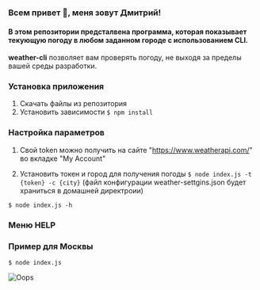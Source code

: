 ### Всем привет 👋, меня зовут Дмитрий!

#### В этом репозитории предсталвена программа, которая показывает текующую погоду в любом заданном городе с использованием CLI.

**weather-cli** позволяет вам проверять погоду, не выходя за пределы вашей среды разработки.

### Установка приложения

1. Скачать файлы из репозитория
2. Установить зависимости `$ npm install`

### Настройка параметров

1. Свой token можно получить на сайте "https://www.weatherapi.com/" во вкладке "My Account"

2. Установить токен и город для получения погоды `$ node index.js -t {token} -c {city}` (файл конфигурации weather-settgins.json будет храниться в домашней директроии)

`$ node index.js -h`

### Меню HELP

### Пример для Москвы

`$ node index.js`

![Oops](https://i.ibb.co/NyqvGYK/Screenshot-1.png)
